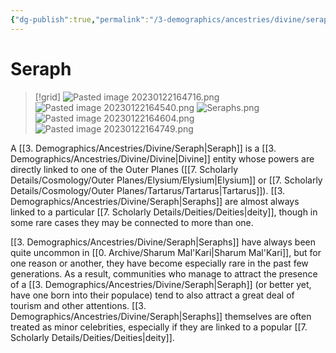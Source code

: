 ```yaml
---
{"dg-publish":true,"permalink":"/3-demographics/ancestries/divine/seraph/","noteIcon":""}
---
```


# Seraph

>[!grid]
>![Pasted image 20230122164716.png](/img/user/x.%20Assets/Attachments/Pasted%20image%2020230122164716.png)
>![Pasted image 20230122164540.png](/img/user/x.%20Assets/Attachments/Pasted%20image%2020230122164540.png)
![Seraphs.png](/img/user/x.%20Assets/Attachments/Images/Misc/Seraphs.png)
![Pasted image 20230122164604.png](/img/user/x.%20Assets/Attachments/Pasted%20image%2020230122164604.png)
![Pasted image 20230122164749.png](/img/user/x.%20Assets/Attachments/Pasted%20image%2020230122164749.png)

A [[3. Demographics/Ancestries/Divine/Seraph\|Seraph]] is a [[3. Demographics/Ancestries/Divine/Divine\|Divine]] entity whose powers are directly linked to one of the Outer Planes ([[7. Scholarly Details/Cosmology/Outer Planes/Elysium/Elysium\|Elysium]] or [[7. Scholarly Details/Cosmology/Outer Planes/Tartarus/Tartarus\|Tartarus]]). [[3. Demographics/Ancestries/Divine/Seraph\|Seraphs]] are almost always linked to a particular [[7. Scholarly Details/Deities/Deities\|deity]], though in some rare cases they may be connected to more than one. 

[[3. Demographics/Ancestries/Divine/Seraph\|Seraphs]] have always been quite uncommon in [[0. Archive/Sharum Mal'Kari\|Sharum Mal'Kari]], but for one reason or another, they have become especially rare in the past few generations. As a result, communities who manage to attract the presence of a [[3. Demographics/Ancestries/Divine/Seraph\|Seraph]] (or better yet, have one born into their populace) tend to also attract a great deal of tourism and other attentions. [[3. Demographics/Ancestries/Divine/Seraph\|Seraphs]] themselves are often treated as minor celebrities, especially if they are linked to a popular [[7. Scholarly Details/Deities/Deities\|deity]].   